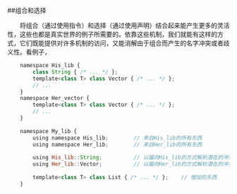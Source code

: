 ##组合和选择

&emsp;&emsp;将组合（通过使用指令）和选择（通过使用声明）结合起来能产生更多的灵活性，这些也都是真实世界的例子所需要的。依靠这些机制，我们就能有这样的方式，它们既能提供对许多机制的访问，又能消解由于组合而产生的名字冲突或者歧义性。看例子，

```javascript
    namespace His_lib {
        class String { /* ... */ };
        template<class T> class Vector { /* ... */ };
        // ...
    }
    namespace Her_vector {
        template<class T> class Vector { /* ... */ };
        // ...
    }
    
    namespace My_lib {
        using namespace His_lib;        // 来自His_lib的所有东西
        using namespace Her_lib;        // 来自Her_lib的所有东西
        
        using His_lib::String;          // 以偏向His_lib的方式解析潜在的冲突
        using Her_lib::Vector;          // 以偏向Her_lib的方式解析潜在的冲突
        
        template<class T> class List { /* ... */ };    // 增加的东西
    }

```